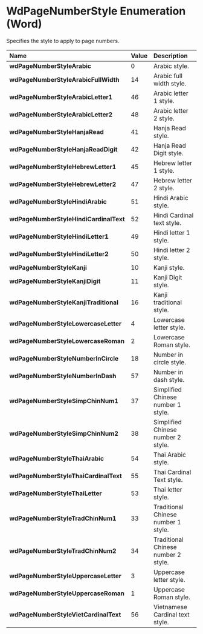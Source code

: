 
# WdPageNumberStyle Enumeration (Word)

Specifies the style to apply to page numbers.



|**Name**|**Value**|**Description**|
|:-----|:-----|:-----|
|**wdPageNumberStyleArabic**|0|Arabic style.|
|**wdPageNumberStyleArabicFullWidth**|14|Arabic full width style.|
|**wdPageNumberStyleArabicLetter1**|46|Arabic letter 1 style.|
|**wdPageNumberStyleArabicLetter2**|48|Arabic letter 2 style.|
|**wdPageNumberStyleHanjaRead**|41|Hanja Read style.|
|**wdPageNumberStyleHanjaReadDigit**|42|Hanja Read Digit style.|
|**wdPageNumberStyleHebrewLetter1**|45|Hebrew letter 1 style.|
|**wdPageNumberStyleHebrewLetter2**|47|Hebrew letter 2 style.|
|**wdPageNumberStyleHindiArabic**|51|Hindi Arabic style.|
|**wdPageNumberStyleHindiCardinalText**|52|Hindi Cardinal text style.|
|**wdPageNumberStyleHindiLetter1**|49|Hindi letter 1 style.|
|**wdPageNumberStyleHindiLetter2**|50|Hindi letter 2 style.|
|**wdPageNumberStyleKanji**|10|Kanji style.|
|**wdPageNumberStyleKanjiDigit**|11|Kanji Digit style.|
|**wdPageNumberStyleKanjiTraditional**|16|Kanji traditional style.|
|**wdPageNumberStyleLowercaseLetter**|4|Lowercase letter style.|
|**wdPageNumberStyleLowercaseRoman**|2|Lowercase Roman style.|
|**wdPageNumberStyleNumberInCircle**|18|Number in circle style.|
|**wdPageNumberStyleNumberInDash**|57|Number in dash style.|
|**wdPageNumberStyleSimpChinNum1**|37|Simplified Chinese number 1 style.|
|**wdPageNumberStyleSimpChinNum2**|38|Simplified Chinese number 2 style.|
|**wdPageNumberStyleThaiArabic**|54|Thai Arabic style.|
|**wdPageNumberStyleThaiCardinalText**|55|Thai Cardinal Text style.|
|**wdPageNumberStyleThaiLetter**|53|Thai letter style.|
|**wdPageNumberStyleTradChinNum1**|33|Traditional Chinese number 1 style.|
|**wdPageNumberStyleTradChinNum2**|34|Traditional Chinese number 2 style.|
|**wdPageNumberStyleUppercaseLetter**|3|Uppercase letter style.|
|**wdPageNumberStyleUppercaseRoman**|1|Uppercase Roman style.|
|**wdPageNumberStyleVietCardinalText**|56|Vietnamese Cardinal text style.|
